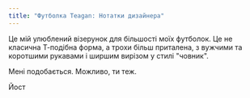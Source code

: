 ```yaml
---
title: "Футболка Teagan: Нотатки дизайнера"
---
```


Це мій улюблений візерунок для більшості моїх футболок. Це не класична Т-подібна форма, а трохи більш приталена, з вужчими та коротшими рукавами і ширшим вирізом у стилі "човник".

Мені подобається. Можливо, ти теж.

Йост
